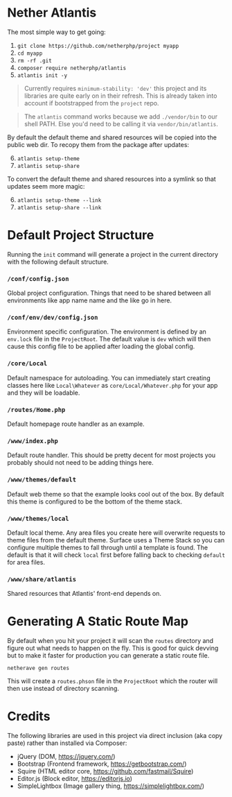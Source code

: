 # Nether Atlantis

The most simple way to get going:

1. `git clone https://github.com/netherphp/project myapp`
2. `cd myapp`
3. `rm -rf .git`
4. `composer require netherphp/atlantis`
5. `atlantis init -y`

> Currently requires `minimum-stability: 'dev'` this project and its libraries are quite early on in their refresh. This is already taken into account if bootstrapped from the `project` repo.

> The `atlantis` command works because we add `./vendor/bin` to our shell PATH. Else you'd need to be calling it via `vendor/bin/atlantis`.

By default the default theme and shared resources will be copied into the public web dir. To recopy them from the package after updates:

6. `atlantis setup-theme`
7. `atlantis setup-share`

To convert the default theme and shared resources into a symlink so that updates seem more magic:

6. `atlantis setup-theme --link`
7. `atlantis setup-share --link`



# Default Project Structure

Running the `init` command will generate a project in the current directory with the following default structure.

### `/conf/config.json`

Global project configuration. Things that need to be shared between all environments like app name name and the like go in here.

### `/conf/env/dev/config.json`

Environment specific configuration. The environment is defined by an `env.lock` file in the `ProjectRoot`. The default value is `dev` which will then cause this config file to be applied after loading the global config.

### `/core/Local`

Default namespace for autoloading. You can immediately start creating classes here like `Local\Whatever` as `core/Local/Whatever.php` for your app and they will be loadable.

### `/routes/Home.php`

Default homepage route handler as an example.

### `/www/index.php`

Default route handler. This should be pretty decent for most projects you probably should not need to be adding things here.

### `/www/themes/default`

Default web theme so that the example looks cool out of the box. By default this theme is configured to be the bottom of the theme stack.

### `/www/themes/local`

Default local theme. Any area files you create here will overwrite requests to theme files from the default theme. Surface uses a Theme Stack so you can configure multiple themes to fall through until a template is found. The default is that it will check `local` first before falling back to checking `default` for area files.

### `/www/share/atlantis`

Shared resources that Atlantis' front-end depends on.



# Generating A Static Route Map

By default when you hit your project it will scan the `routes` directory and figure out what needs to happen on the fly. This is good for quick devving but to make it faster for production you can generate a static route file.

`netherave gen routes`

This will create a `routes.phson` file in the `ProjectRoot` which the router will then use instead of directory scanning.



# Credits

The following libraries are used in this project via direct inclusion (aka copy paste) rather than installed via Composer:

* jQuery (DOM, https://jquery.com/)
* Bootstrap (Frontend framework, https://getbootstrap.com/)
* Squire (HTML editor core, https://github.com/fastmail/Squire)
* Editor.js (Block editor, https://editorjs.io)
* SimpleLightbox (Image gallery thing, https://simplelightbox.com/)
